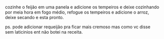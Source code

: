 cozinhe o feijão em uma panela e adicione os tempeiros e deixe cozinhando por meia hora em fogo médio, refogue os tempeiros e adicione o arroz, deixe secando e esta pronto.

ps. pode adicionar requeijão pra ficar mais cremoso mas como vc disse sem laticinios ent não botei na receita.